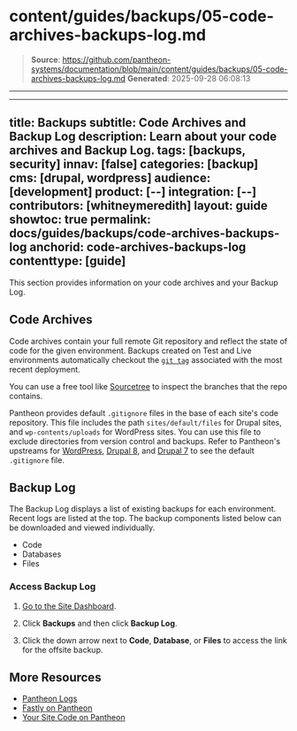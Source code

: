 # content/guides/backups/05-code-archives-backups-log.md

> **Source**: https://github.com/pantheon-systems/documentation/blob/main/content/guides/backups/05-code-archives-backups-log.md
> **Generated**: 2025-09-28 06:08:13

---

---
title: Backups
subtitle: Code Archives and Backup Log
description: Learn about your code archives and Backup Log.
tags: [backups, security]
innav: [false]
categories: [backup]
cms: [drupal, wordpress]
audience: [development]
product: [--]
integration: [--]
contributors: [whitneymeredith]
layout: guide
showtoc: true
permalink: docs/guides/backups/code-archives-backups-log
anchorid: code-archives-backups-log
contenttype: [guide]
---

This section provides information on your code archives and your Backup Log.

## Code Archives

Code archives contain your full remote Git repository and reflect the state of code for the given environment. Backups created on Test and Live environments automatically checkout the [`git tag`](https://git-scm.com/book/en/v2/Git-Basics-Tagging) associated with the most recent deployment.

You can use a free tool like [Sourcetree](https://www.sourcetreeapp.com/) to inspect the branches that the repo contains.

<Alert title="Note" type="info">

Pantheon provides default `.gitignore` files in the base of each site's code repository. This file includes the path `sites/default/files` for Drupal sites, and `wp-contents/uploads` for WordPress sites. You can use this file to exclude directories from version control and backups. Refer to Pantheon's upstreams for [WordPress](https://github.com/pantheon-systems/WordPress/blob/default/.gitignore), [Drupal 8](https://github.com/pantheon-systems/drops-8/blob/master/.gitignore), and [Drupal 7](https://github.com/pantheon-systems/drops-7/blob/master/.gitignore) to see the default `.gitignore` file.

</Alert>

## Backup Log

The Backup Log displays a list of existing backups for each environment. Recent logs are listed at the top. The backup components listed below can be downloaded and viewed individually.

- Code
- Databases
- Files

### Access Backup Log

1. [Go to the Site Dashboard](/guides/account-mgmt/workspace-sites-teams/sites#site-dashboard).

1. Click **Backups** and then click **Backup Log**.

1. Click the down arrow next to **Code**, **Database**, or **Files** to access the link for the offsite backup.

## More Resources

- [Pantheon Logs](/guides/logs-pantheon)
- [Fastly on Pantheon](/guides/fastly-pantheon)
- [Your Site Code on Pantheon](/pantheon-workflow#your-site-code-on-pantheon)